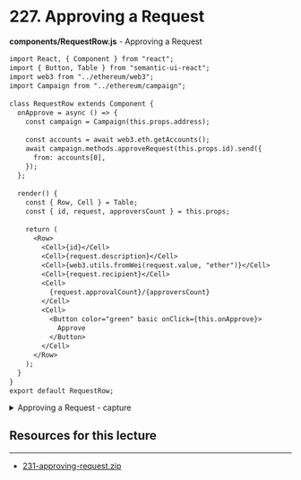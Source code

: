 # 227. Approving a Request

**components/RequestRow.js** - Approving a Request
```
import React, { Component } from "react";
import { Button, Table } from "semantic-ui-react";
import web3 from "../ethereum/web3";
import Campaign from "../ethereum/campaign";

class RequestRow extends Component {
  onApprove = async () => {
    const campaign = Campaign(this.props.address);

    const accounts = await web3.eth.getAccounts();
    await campaign.methods.approveRequest(this.props.id).send({
      from: accounts[0],
    });
  };

  render() {
    const { Row, Cell } = Table;
    const { id, request, approversCount } = this.props;

    return (
      <Row>
        <Cell>{id}</Cell>
        <Cell>{request.description}</Cell>
        <Cell>{web3.utils.fromWei(request.value, "ether")}</Cell>
        <Cell>{request.recipient}</Cell>
        <Cell>
          {request.approvalCount}/{approversCount}
        </Cell>
        <Cell>
          <Button color="green" basic onClick={this.onApprove}>
            Approve
          </Button>
        </Cell>
      </Row>
    );
  }
}
export default RequestRow;
```

<details>
  <summary>Approving a Request - capture</summary>

![227.1_Approving-a-Request.png](../imgs/227.1_Approving-a-Request.png)
---
</details>

##  Resources for this lecture

---

-   [231-approving-request.zip](https://beatlesm.s3.us-west-1.amazonaws.com/ethereum-and-solidity-complete-developer-guide/231-approving-request.zip)